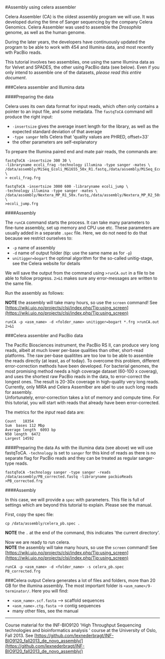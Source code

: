 #Assembly using celera assembler

Celera Assembler (CA) is the oldest assembly program we will use. It was developed during the time of Sanger sequencing by the company Celera Genomics. Celera Assembler was used to assemble the *Drosophila* genome, as well as the human genome.

During the later years, the developers have continuously updated the program to be able to work with 454 and Illumina data, and most recently wth PacBio reads.

This tutorial involves two assemblies, one using the same Illumina data as for Velvet and SPADES, the other using PacBio data (see below). Even if you only intend to assemble one of the datasets, *please read this entire document*.

###Celera assembler and Illumina data


####Preparing the data

Celera uses its own data format for input reads, which often only contains a pointer to an input file, and some metadata. The `fastqToCA` command will produce the right input:

* `-insertsize` gives the average insert length for the library, as well as the expected standard deviation of that average
*  `-type sanger` tells Celera that 'quality values are PHRED, offset=33'
*  the other parameters are self-explanatory

To prepare the Illumina paired end and mate pair reads, the commands are:

```
fastqToCA -insertsize 300 30 \
-libraryname ecoli_frag -technology illumina -type sanger -mates \
/data/assembly/MiSeq_Ecoli_MG1655_50x_R1.fastq,/data/assembly/MiSeq_Ecoli_MG1655_50x_R2.fastq \
> ecoli_frag.frg

fastqToCA -insertsize 3000 600 -libraryname ecoli_jump \
-technology illumina -type sanger -mates \
/data/assembly/Nextera_MP_R1_50x.fastq,/data/assembly/Nextera_MP_R2_50x.fastq \
>ecoli_jump.frg
```

####Assembly

The `runCA` command starts the process. It can take many parameters to fine-tune assembly, set up memory and CPU use etc.  These parameters are usually added in a separate `.spec` file. Here, we do not need to do that because we restrict ourselves to:

* `-p` name of assembly
* `-d` name of output folder (tip: use the same name as for `-p`)
* `unitigger=bogart` the optimal algorithm for the so-called unitig-stage, see the Celera website for details

We will save the output from the command using `>runCA.out` in a file to be able to follow progress. `2>&1` makes sure any error-messages are written to the same file.

Run the assembly as follows:

**NOTE** the assembly will take many hours, so use the `screen` command! See [https://wiki.uio.no/projects/clsi/index.php/Tip:using_screen](https://wiki.uio.no/projects/clsi/index.php/Tip:using_screen)

```
runCA -p <asm_name> -d <folder_name> unitigger=bogart *.frg >runCA.out 2>&1
```

###Celera assembler and PacBio data

The Pacific Biosciences instrument, the PacBio RS II, can produce very long reads, albeit at much lower per-base qualities than other, short-read platforms. The raw per-base qualitites are too low to be able to assemble the reads directly (at least, as of today). To overcome this problem, different error-correction methods have been developed. For bacterial genomes, the most promising method needs a high coverage dataset (60-100 x coverag), and uses the shortest raw PacBio reads in the data, to error-correct the longest ones. The result is 20-30x coverage in high-quality very long reads. Currently, only MIRA and Celera Assemlber are abel to use such long reads for assembly.  
Unfortunately, error-correction takes a lot of memory and compute time. For this tutorial, you will start with reads that already have been error-corrected.

The metrics for the *input* read data are:

	Count	18354
	Sum	 bases 112 Mbp
	Average length	6093 bp
	N50 length	6472
	Largest	14592

####Preparing the data
As with the illumina data (see above) we will use fastqToCA. `-technology` is set to `sanger` for this kind of reads as there is no separate flag for PacBio reads and they can be treated as regular sanger-type reads.


```
fastqToCA -technology sanger -type sanger -reads /data/assembly/PB_corrected.fastq -libraryname pacbioReads >PB_corrected.frg
```

####Assembly

In this case, we will provide a `spec` with parameters. This file is full of settings which are beyond this tutorial to explain. Please see the manual. 

First, copy the spec file:

```
cp /data/assembly/celera_pb.spec .
```

**NOTE** the `.` at the end of the command, this indicates 'the current directory'.

Now we are ready to run celera.  
**NOTE** the assembly will take many hours, so use the `screen` command! See [https://wiki.uio.no/projects/clsi/index.php/Tip:using_screen](https://wiki.uio.no/projects/clsi/index.php/Tip:using_screen)

```
runCA -p <asm_name> -d <folder_name> -s celera_pb.spec PB_corrected.frg
```

###Celera output
Celera generates a lot of files and folders, more than 20 GB for the illumina assembly. The most important folder is `<asm_name>/9-terminator/`. Here you will find:

* `<asm_name>.scf.fasta` --> scaffold sequences
* `<asm_name>.ctg.fasta` --> contig sequences
* many other files, see the manual


----
Course material for the INF-BIO9120 'High Throughput Sequencing technologies and bioinformatics analysis ' course at the University of Oslo, Fall 2013. See [https://github.com/lexnederbragt/INF-BIO9120_fall2013_de_novo_assembly/](https://github.com/lexnederbragt/INF-BIO9120_fall2013_de_novo_assembly/)
